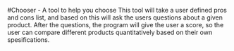 #Chooser - A tool to help you choose
This tool will take a user defined pros and cons list, and based on this
will ask the users questions about a given product. After the questions, 
the program will give the user a score, so the user can compare different
products quantitatively based on their own spesifications.